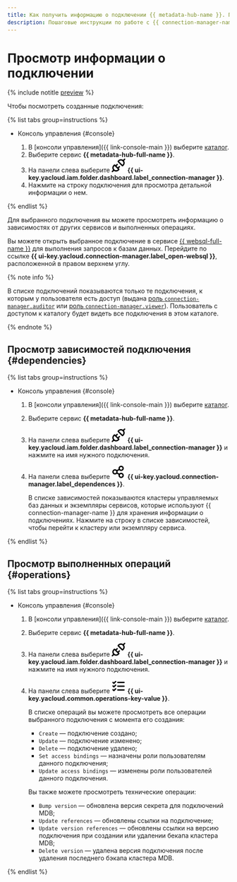 ```yaml
---
title: Как получить информацию о подключении {{ metadata-hub-name }}. Пошаговые инструкции
description: Пошаговые инструкции по работе с {{ connection-manager-name }} в {{ yandex-cloud }}. Из статьи вы узнаете, как просматривать подключения.
---
```


# Просмотр информации о подключении

{% include notitle [preview](../../_includes/note-preview.md) %}

Чтобы посмотреть созданные подключения:

{% list tabs group=instructions %}

- Консоль управления {#console}

  1. В [консоли управления]({{ link-console-main }}) выберите [каталог](../../resource-manager/concepts/resources-hierarchy.md#folder).
  1. Выберите сервис **{{ metadata-hub-full-name }}**.
  1. Hа панели слева выберите ![image](../../_assets/console-icons/plug-connection.svg) **{{ ui-key.yacloud.iam.folder.dashboard.label_connection-manager }}**.
  1. Нажмите на строку подключения для просмотра детальной информации о нем.

{% endlist %}

Для выбранного подключения вы можете просмотреть информацию о зависимостях от других сервисов и выполненных операциях.

Вы можете открыть выбранное подключение в сервисе [{{ websql-full-name }}](../../websql/concepts/index.md) для выполнения запросов к базам данных. Перейдите по ссылке **{{ ui-key.yacloud.connection-manager.label_open-websql }}**, расположенной в правом верхнем углу.

{% note info %}

В списке подключений показываются только те подключения, к которым у пользователя есть доступ (выдана [роль `connection-manager.auditor`](../security/connection-manager-roles.md#connection-manager-auditor) или [роль `connection-manager.viewer`](../security/connection-manager-roles.md#connection-manager-viewer)). Пользователь с доступом к каталогу будет видеть все подключения в этом каталоге.

{% endnote %}

## Просмотр зависимостей подключения {#dependencies}

{% list tabs group=instructions %}

- Консоль управления {#console}

  1. В [консоли управления]({{ link-console-main }}) выберите [каталог](../../resource-manager/concepts/resources-hierarchy.md#folder).
  1. Выберите сервис **{{ metadata-hub-full-name }}**.
  1. На панели слева выберите ![image](../../_assets/console-icons/plug-connection.svg) **{{ ui-key.yacloud.iam.folder.dashboard.label_connection-manager }}** и нажмите на имя нужного подключения.
  1. На панели слева выберите ![image](../../_assets/console-icons/nodes-right.svg) **{{ ui-key.yacloud.connection-manager.label_dependences }}**.

     В списке зависимостей показываются кластеры управляемых баз данных и экземпляры сервисов, которые используют {{ connection-manager-name }} для хранения информации о подключениях. Нажмите на строку в списке зависимостей, чтобы перейти к кластеру или экземпляру сервиса.

{% endlist %}

## Просмотр выполненных операций {#operations}

{% list tabs group=instructions %}

- Консоль управления {#console}

  1. В [консоли управления]({{ link-console-main }}) выберите [каталог](../../resource-manager/concepts/resources-hierarchy.md#folder).
  1. Выберите сервис **{{ metadata-hub-full-name }}**.
  1. На панели слева выберите ![image](../../_assets/console-icons/plug-connection.svg) **{{ ui-key.yacloud.iam.folder.dashboard.label_connection-manager }}** и нажмите на имя нужного подключения.
  1. На панели слева выберите ![image](../../_assets/console-icons/list-check.svg) **{{ ui-key.yacloud.common.operations-key-value }}**.

     В списке операций вы можете просмотреть все операции выбранного подключения с момента его создания:

     * `Create` — подключение создано;
     * `Update` — подключение изменено;
     * `Delete` — подключение удалено;
     * `Set access bindings` — назначены роли пользователям данного подключения;
     * `Update access bindings` — изменены роли пользователей данного подключения.

     Вы также можете просмотреть технические операции:

     * `Bump version` — обновлена версия секрета для подключений MDB;
     * `Update references` — обновлены ссылки на подключение;
     * `Update version references` — обновлены ссылки на версию подключения при создании или удалении бекапа кластера MDB;
     * `Delete version` — удалена версия подключения после удаления последнего бэкапа кластера MDB.

{% endlist %}